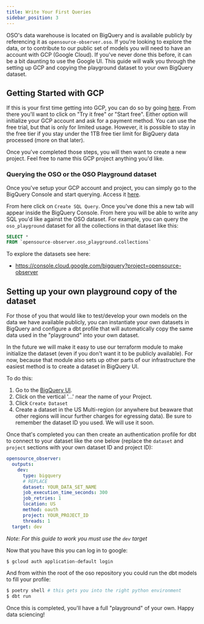 ```yaml
---
title: Write Your First Queries
sidebar_position: 3
---
```


OSO's data warehouse is located on BigQuery and is available publicly by
referencing it as `opensource-observer.oso`. If you're looking to explore the
data, or to contribute to our public set of models you will need to have an
account with GCP (Google Cloud). If you've never done this before, it can be a
bit daunting to use the Google UI. This guide will walk you through the setting
up GCP and copying the playground dataset to your own BigQuery dataset.

## Getting Started with GCP

If this is your first time getting into GCP, you can do so by going
[here](https://cloud.google.com/). From there you'll want to click on "Try it
free" or "Start free". Either option will initialize your GCP account and ask
for a payment method. You can use the free trial, but that is only for limited
usage. However, it is possible to stay in the free tier if you stay under the
1TB free tier limit for BigQuery data processed (more on that later).

Once you've completed those steps, you will then want to create a new project.
Feel free to name this GCP project anything you'd like.

### Querying the OSO or the OSO Playground dataset

Once you've setup your GCP account and project, you can simply go to the BigQuery Console and start querying. Access it [here](https://console.cloud.google.com/bigquery).

From here click on `Create SQL Query`. Once you've done this a new tab will appear inside the BigQuery Console. From here you will be able to write any SQL you'd like against the OSO dataset. For example, you can query the `oso_playground` dataset for all the collections in that dataset like this:

```sql
SELECT *
FROM `opensource-observer.oso_playground.collections`
```

To explore the datasets see here:

- https://console.cloud.google.com/bigquery?project=opensource-observer

## Setting up your own playground copy of the dataset

For those of you that would like to test/develop your own models on the data we
have available publicly, you can instantiate your own datasets in BigQuery and
configure a dbt profile that will automatically copy the same data used in the
"playground" into your own dataset.

In the future we will make it easy to use our terraform module to make
initialize the dataset (even if you don't want it to be publicly available). For
now, because that module also sets up other parts of our infrastructure the
easiest method is to create a dataset in BigQuery UI.

To do this:

1. Go to the [BigQuery UI](https://console.cloud.google.com/bigquery).
2. Click on the vertical '...' near the name of your Project.
3. Click `Create Dataset`
4. Create a dataset in the US Multi-region (or anywhere but beaware that other
   regions will incur further charges for egressing data). Be sure to remember
   the dataset ID you used. We will use it soon.

Once that's completed you can then create an authentication profile for dbt to
connect to your dataset like the one below (replace the `dataset` and `project`
sections with your own dataset ID and project ID):

```yml
opensource_observer:
  outputs:
    dev:
      type: bigquery
      # REPLACE
      dataset: YOUR_DATA_SET_NAME
      job_execution_time_seconds: 300
      job_retries: 1
      location: US
      method: oauth
      project: YOUR_PROJECT_ID
      threads: 1
  target: dev
```

_Note: For this guide to work you must use the `dev` target_

Now that you have this you can log in to google:

```bash
$ gcloud auth application-default login
```

And from within the root of the oso repository you could run the dbt models to
fill your profile:

```bash
$ poetry shell # this gets you into the right python environment
$ dbt run
```

Once this is completed, you'll have a full "playground" of your own. Happy data sciencing!
